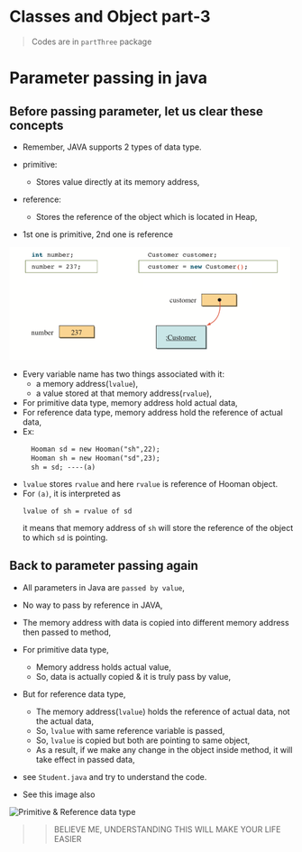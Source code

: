 
# Classes and Object part-3
> Codes are in `partThree` package

# Parameter passing in java

## Before passing parameter, let us clear these concepts
- Remember, JAVA supports 2 types of data type.
- primitive: 
  - Stores value directly at its memory address,
- reference:
  - Stores the reference of the object which is located in Heap,

- 1st one is primitive, 2nd one is reference
<img src="files/primitive_and_reference_data.png" height="200px" alt="Primitive & Reference data type">

- Every variable name has two things associated with it: 
  - a memory address(`lvalue`),
  - a value stored at that memory address(`rvalue`),
- For primitive data type, memory address hold actual data,
- For reference data type, memory address hold the reference of actual data,
- Ex:
  ```
    Hooman sd = new Hooman("sh",22);
    Hooman sh = new Hooman("sd",23);
    sh = sd; ----(a)
    ```
- `lvalue` stores `rvalue` and here `rvalue` is reference of Hooman object.
- For `(a)`, it is interpreted as
    ```
    lvalue of sh = rvalue of sd
    ```
  it means that memory address of `sh` will store the reference of the object to which `sd` is pointing.

## Back to parameter passing again
- All parameters in Java are `passed by value`,
- No way to pass by reference in JAVA,
- The memory address with data is copied into different memory address then passed to method,
- For primitive data type,
  - Memory address holds actual value,
  - So, data is actually copied & it is truly pass by value,
- But for reference data type,
  - The memory address(`lvalue`) holds the reference of actual data, not the actual data,
  - So, `lvalue` with same reference variable is passed,
  - So, `lvalue` is copied but both are pointing to same object,
  - As a result, if we make any change in the object inside method, it will take effect in passed data,

- see `Student.java` and try to understand the code.
- See this image also
<img src="files/primitive_reference_passing.png" height="180px" alt="Primitive & Reference data type">

>> BELIEVE ME, UNDERSTANDING THIS WILL MAKE YOUR LIFE EASIER
